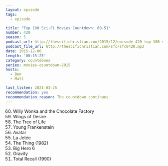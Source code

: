 ```yaml
---
layout: episode
tags:
  - episode

title: "Top 100 Sci-Fi Movies Countdown: 60-51"
number: 420
season: 5
podcast_url: http://thescifichristian.com/2015/12/episode-420-top-100-sci-fi-movies-countdown-60-51/
podcast_file_url: http://thescifichristian.com/sfc/sfc0420.mp3
date: 2015-12-06
length: '00:15:25'
category: countdowns
series: movies-countdown-2015
hosts:
  - Ben
  - Matt

last_listen: 2021-03-25
recommendation: yes
recommendation_reason: The countdown continues
---
```


<ol start="60" reversed>
<li>Willy Wonka and the Chocolate Factory
<li>Wings of Desire
<li>The Tree of Life
<li>Young Frankenstein
<li>Avatar
<li>La Jetée
<li>The Thing (1982)
<li>Big Hero 6
<li>Gravity
<li>Total Recall (1990)
</ol>